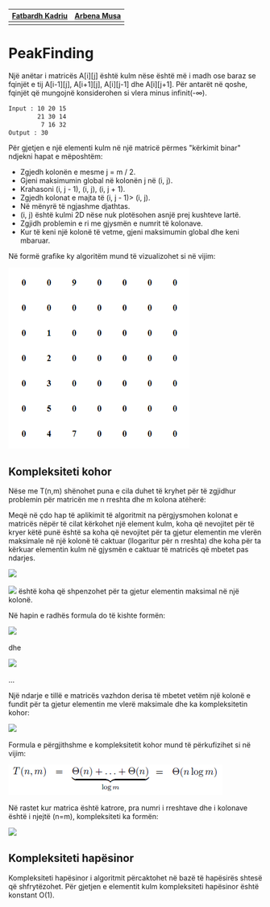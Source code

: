 | [Fatbardh Kadriu](https://github.com/FatbardhKadriu) | [Arbena Musa](https://github.com/ArbenaMusa) |
| ---------------------------------------------------- | -------------------------------------------- |
|                                                      |                                              |

# PeakFinding

Një anëtar i matricës A[i][j] është kulm nëse është më i madh ose baraz se fqinjët e tij A[i-1][j], A[i+1][j], A[i][j-1] dhe A[i][j+1]. Për antarët në qoshe, fqinjët që mungojnë konsiderohen si vlera minus infinit(-∞).

```
Input : 10 20 15
        21 30 14
         7 16 32
Output : 30
```

Për gjetjen e një elementi kulm në një matricë përmes "kërkimit binar" ndjekni hapat e mëposhtëm:

- Zgjedh kolonën e mesme j = m / 2.
- Gjeni maksimumin global në kolonën j në (i, j).
- Krahasoni (i, j - 1), (i, j), (i, j + 1).
- Zgjedh kolonat e majta të (i, j - 1)> (i, j).
- Në mënyrë të ngjashme djathtas.
- (i, j) është kulmi 2D nëse nuk plotësohen asnjë prej kushteve lartë.
- Zgjidh problemin e ri me gjysmën e numrit të kolonave.
- Kur të keni një kolonë të vetme, gjeni maksimumin global dhe keni mbaruar.

Në formë grafike ky algoritëm mund të vizualizohet si në vijim:

![Demo](resources/peak-finder.gif)

## Kompleksiteti kohor

Nëse me T(n,m) shënohet puna e cila duhet të kryhet për të zgjidhur problemin për matricën me n rreshta dhe m kolona atëherë:

Meqë në çdo hap të aplikimit të algoritmit na përgjysmohen kolonat e matricës nëpër të cilat kërkohet një element kulm, koha që nevojitet për të kryer këtë punë është sa koha që nevojitet për ta gjetur elementin me vlerën maksimale në një kolonë të caktuar (llogaritur për n rreshta) dhe koha për ta kërkuar elementin kulm në gjysmën e caktuar të matricës që mbetet pas ndarjes.

<img src="https://latex.codecogs.com/svg.latex?T(n,m)=T(n,\frac{m}{2})+\theta%20(n)"/></br>

<img src="https://latex.codecogs.com/svg.latex?\theta%20(n)"/> është koha që shpenzohet për ta gjetur elementin maksimal në një kolonë.

Në hapin e radhës formula do të kishte formën:

<img src="https://latex.codecogs.com/svg.latex?T(n,\frac{m}{2})=\theta%20(n)+T(n,\frac{m}{4})"/></br>

dhe

<img src="https://latex.codecogs.com/svg.latex?T(n,\frac{m}{4})=\theta%20(n)+T(n,\frac{m}{8})"/></br>

...

Një ndarje e tillë e matricës vazhdon derisa të mbetet vetëm një kolonë e fundit për ta gjetur elementin me vlerë maksimale dhe ka kompleksitetin kohor:

<img src="https://latex.codecogs.com/svg.latex?T(n,1)=\theta%20(n)"/>

Formula e përgjithshme e kompleksitetit kohor mund të përkufizihet si në vijim:

![Demo](resources/formula.png)

Në rastet kur matrica është katrore, pra numri i rreshtave dhe i kolonave është i njejtë (n=m), kompleksiteti ka formën:

<img src="https://latex.codecogs.com/svg.latex?T(n,m)=\theta%20(n%20\log%20n)"/></br>

## Kompleksiteti hapësinor

Kompleksiteti hapësinor i algoritmit përcaktohet në bazë të hapësirës shtesë që shfrytëzohet. Për gjetjen e elementit kulm kompleksiteti hapësinor është konstant O(1).
